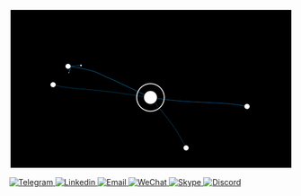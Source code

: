 
<p align="center">
  <img src="https://github.com/dkalenov/dkalenov/raw/main/assets/github.gif" alt="Hi👋 I'm Dmitrii, a data scientist">
</p>

<div id="badges">
    <a href="https://t.me/KDR_98" target="_blank">
      <img src="https://cdn-icons-png.flaticon.com/512/2111/2111646.png" width="40" height="40" alt="Telegram" />
    </a>
    <a href="https://www.linkedin.com/in/dmitrii-kalenov" target="_blank">
      <img src="https://cdn-icons-png.flaticon.com/512/2504/2504799.png" width="40" height="40" alt="Linkedin" />
    </a>
    <a href="mailto:drkalenov@gmail.com" target="_blank">
      <img src="https://cdn-icons-png.flaticon.com/128/5968/5968534.png" width="40" height="40" alt="Email"/>
    </a>
    <a href="https://weixin.qq.com/" target="_blank">
      <img src="https://cdn-icons-png.flaticon.com/128/3670/3670101.png" width="40" height="40" alt="WeChat"/>
    </a>
    <a href="skype:live:d6e086195e727285" target="_blank">
      <img src="https://cdn-icons-png.flaticon.com/128/3670/3670176.png" width="40" height="40" alt="Skype"/>
    </a>
    <a href="https://discord.com/" target="_blank">
      <img src="https://cdn-icons-png.flaticon.com/128/3670/3670157.png" width="40" height="40" alt="Discord"/>
    </a>
</div>
<!--
**dkalenov/dkalenov** is a ✨ _special_ ✨ repository because its `README.md` (this file) appears on your GitHub profile.

Here are some ideas to get you started:

- 🔭 I’m currently working on ...
- 🌱 I’m currently learning ...
- 👯 I’m looking to collaborate on ...
- 🤔 I’m looking for help with ...
- 💬 Ask me about ...
- 📫 How to reach me: ...
- 😄 Pronouns: ...
- ⚡ Fun fact: ...
-->
